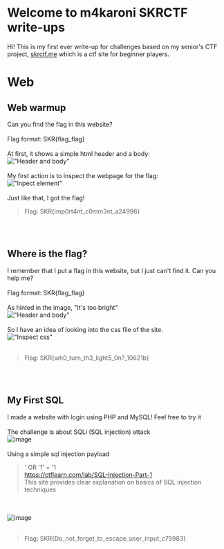 # Welcome to m4karoni SKRCTF write-ups
Hi! This is my first ever write-up for challenges based on my senior's CTF project, [skrctf.me](https://skrctf.me) which is a ctf site for beginner players.

# Web

## Web warmup

Can you find the flag in this website?
<br/><br/>
Flag format: SKR{flag_flag}
<br/><br/>
At first, it shows a simple html header and a body:<br/>
!["Header and body"](https://user-images.githubusercontent.com/70287409/122788142-9f318380-d2e8-11eb-8f8e-ba98d1f4837a.png)
<br/><br/>
My first action is to inspect the webpage for the flag:<br/>
!["Inpect element"](https://user-images.githubusercontent.com/70287409/122788412-e455b580-d2e8-11eb-89ab-e08f7739cd0d.png)
<br/><br/>
Just like that, I got the flag!
> Flag: SKR{imp0rt4nt_c0mm3nt_a24996}

<br/><br/>
## Where is the flag?
I remember that I put a flag in this website, but I just can't find it. Can you help me?
<br/><br/>
Flag format: SKR{flag_flag}
<br/><br/>
As hinted in the image, "It's too bright"<br/>
!["Header and body"](https://user-images.githubusercontent.com/70287409/122788945-647c1b00-d2e9-11eb-948a-5fb9bd5d0e1e.png)
<br/><br/>
So I have an idea of looking into the css file of the site.<br/>
!["Inspect css"](https://user-images.githubusercontent.com/70287409/122789167-98efd700-d2e9-11eb-8de5-015e963d5d9c.png)
<br/><br/>
> Flag: SKR{wh0_turn_th3_light5_0n?\_10621b}

<br/><br/>
## My First SQL
I made a website with login using PHP and MySQL! Feel free to try it
<br/><br/>
The challenge is about SQLi (SQL injection) attack<br/>
![image](https://user-images.githubusercontent.com/70287409/122853262-8656bb80-d344-11eb-8042-c0c2720318f3.png)
<br/><br/>
Using a simple sql injection payload
> ' OR '1' = '1  
> https://ctflearn.com/lab/SQL-Injection-Part-1  
> This site provides clear explanation on basics of SQL injection techniques

<br/><br/>
![image](https://user-images.githubusercontent.com/70287409/122853643-2280c280-d345-11eb-9e95-9fefd7f41fb8.png)
<br/><br/>
> Flag: SKR{Do_not_forget_to_escape_user_input_c75983}

